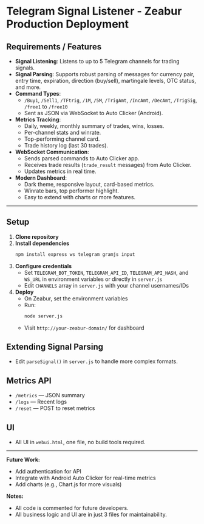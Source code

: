 # Telegram Signal Listener - Zeabur Production Deployment

## Requirements / Features

- **Signal Listening**: Listens to up to 5 Telegram channels for trading signals.
- **Signal Parsing**: Supports robust parsing of messages for currency pair, entry time, expiration, direction (buy/sell), martingale levels, OTC status, and more.
- **Command Types**:
  - `/Buy1`, `/Sell1`, `/TFtrig`, `/1M`, `/5M`, `/TrigAmt`, `/IncAmt`, `/DecAmt`, `/TrigSig`, `/free1` to `/free10`
  - Sent as JSON via WebSocket to Auto Clicker (Android).
- **Metrics Tracking**:
  - Daily, weekly, monthly summary of trades, wins, losses.
  - Per-channel stats and winrate.
  - Top-performing channel card.
  - Trade history log (last 30 trades).
- **WebSocket Communication**:
  - Sends parsed commands to Auto Clicker app.
  - Receives trade results (`trade_result` messages) from Auto Clicker.
  - Updates metrics in real time.
- **Modern Dashboard**:
  - Dark theme, responsive layout, card-based metrics.
  - Winrate bars, top performer highlight.
  - Easy to extend with charts or more features.

---

## Setup

1. **Clone repository**
2. **Install dependencies**
   ```bash
   npm install express ws telegram gramjs input
   ```
3. **Configure credentials**
   - Set `TELEGRAM_BOT_TOKEN`, `TELEGRAM_API_ID`, `TELEGRAM_API_HASH`, and `WS_URL` in environment variables or directly in `server.js`
   - Edit `CHANNELS` array in `server.js` with your channel usernames/IDs
4. **Deploy**
   - On Zeabur, set the environment variables
   - Run:
     ```bash
     node server.js
     ```
   - Visit `http://your-zeabur-domain/` for dashboard

## Extending Signal Parsing

- Edit `parseSignal()` in `server.js` to handle more complex formats.

## Metrics API

- `/metrics` — JSON summary
- `/logs` — Recent logs
- `/reset` — POST to reset metrics

## UI

- All UI in `webui.html`, one file, no build tools required.

---

**Future Work:**  
- Add authentication for API  
- Integrate with Android Auto Clicker for real-time metrics  
- Add charts (e.g., Chart.js for more visuals)

**Notes:**  
- All code is commented for future developers.
- All business logic and UI are in just 3 files for maintainability.
